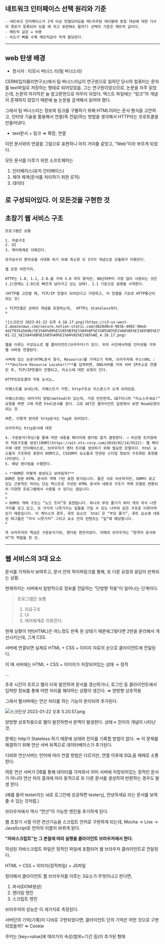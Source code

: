 ## 네트워크 인터페이스 선택 원리와 기준
    - 네트워크 인터페이스가 2개 이상 연결되어있을 때(라우팅 테이블에 동일 대상에 대한 다수의 경로가 등록되어 있을 때 라고 표현해도 될까?) 선택의 기준은 메트릭 값이다.
    - 메트릭 값은 = 비용
    - 속도가 빠를 수록 메트릭값이 적게 할당된다.
  
------

## web 탄생 배경

- 창시자 : 티모시 버너스 리(팀 버너스리)

CERN(입자물리연구소)에서 팀 버너스리님이 연구원으로 일하던 당시의 컴퓨터는 문자를 text파일로 저장하는 형태로 되어있었음. 그는 연구원이었으므로, 논문을 자주 읽었는데, 논문의 마지막은 늘 참고문헌으로 마무리 되었다. 텍스트 파일에는 “링크”의 개념이 존재하지 않았기 때문에 늘 논문을 검색해서 읽어야 했다.

그래서 팀 버너스리는 정보와 링크를 구별하기 위해 HTML이라는 문서 형식을 고안하고, 인터넷 기술을 활용해서 연결(즉 전달)하는 방법을 생각해서 HTTP라는 프로토콜을 만들어낸다.  

- text문서 + 링크 ⇒ 확장, 연결

이런 문서와의 연결을 그림으로 표현하니 마치 거미줄 같았고, “Web”이라 부르게 되었다. 

모든 문서를 다루기 위한 소프트웨어는 

1. 인터페이스(유저 인터페이스)
2. 제어 체계(문서를 처리하기 위한 로직)
3. 데이터

로 구성되어있다. 이 모든것을 구현한 것
------
## 초창기 웹 서비스 구조
    
    프로그램은 보통 
    
    1. 자료구조
    2. UI
    3. 제어체계로 이뤄진다. 
    
    유지보수의 편의성을 극대화 하기 위해 최소한 이 3가지 개념으로 모듈화가 이뤄진다. 
    
    웹 또한 마찬가지.
    
    HTTP는 1.0, 1.1, 2.0.을 거쳐 3.0 까지 왔지만, 90년대부터 가장 많이 사용되는 것은 1.1(현재는 2.0으로 빠르게 넘어가고 있는 상태). 1.1 기준으로 설명을 시작한다. 
    
    (HTTP를 고안할 때, TCP/IP 연결이 되어있다고 가정하고, 이 연결을 기초로 HTTP통신이 되는 것)
    
    > TCP연결은 상태의 개념을 포함하는데,  HTTP는 Stateless하다.
    > 
    
    ![스크린샷 2023-01-22 오후 4.18.17.png](https://s3-us-west-2.amazonaws.com/secure.notion-static.com/d820d0c4-983b-4092-98ed-4d2f835a56db/%E1%84%89%E1%85%B3%E1%84%8F%E1%85%B3%E1%84%85%E1%85%B5%E1%86%AB%E1%84%89%E1%85%A3%E1%86%BA_2023-01-22_%E1%84%8B%E1%85%A9%E1%84%92%E1%85%AE_4.18.17.png)
    
    웹을 이루는 구성요소로 웹 클라이언트(브라우저)가 있다. 위의 사진에서처럼 인터넷을 거쳐 웹 서버로 연결된다. 
    
    서버에 있는 논문(HTML문서 형식, Resource)를 가져오기 위해, 브라우저에 주소(URL : ***Uniform Resource Locator)***를 입력하면, DNS서버를 거쳐 서버 IP주소로 연결 된 후, TCP/IP연결이 진행되고, 리소스에 대한 요청이 간다. 
    
    HTTP프로토콜의 작동 순서는…
    
    리퀘스트를 보내는데, 리퀘스트가 가면, http구조상 리스폰스가 오게 되어있음. 
    
    리퀘스트에는 여러가지 방법(method)이 있는데, 가장 만만한게… GET이니까 “리소스주세요!” 요청을 하면 그에 따른 html문서를 준다. 고로 GET은 클라이언트 입장에서 보면 Read요청이 되는 것. 
    
    여튼, 이렇게 받아온 http문서는 Tag로 되어있다. 
    
    브라우저는 http문서에 대한 
    
    4. 구문분석(파싱)을 통해 어떤 내용을 페이지에 렌더링 할지 결정한다. → 비선형 트리형태의 자료구조를 생성([DOM](https://wit.nts-corp.com/2019/02/14/5522): 웹 페이지에 대한 인터페이스로, 브라우저가 렌터 트리를 생성하기 위해 필요한 모델이다. html 요소들의 구조화된 표현이 DOM이고, CSSOM이 요소들과 연관된 스타일 정보의 구조화된 표현을 나타낸다. ) 
    5. 해당 렌더링을 수행한다. 
    
    > **DOM은 어떻게 생성되고 보여질까?**
    DOM은 원본 HTML 문서의 객체 기반 표현 방식입니다. 둘은 서로 비슷하지만, DOM이 갖고 있는 근본적인 차이는 단순 텍스트로 구성된 HTML 문서의 내용과 구조가 객체 모델로 변환되어 다양한 프로그램에서 사용될 수 있다는 점입니다.
    > 
    > 
    > DOM의 개체 구조는 “노드 트리”로 표현됩니다. 하나의 부모 줄기가 여러 개의 자식 나뭇가지를 갖고 있고, 또 각각의 나뭇가지는 잎들을 가질 수 있는 나무와 같은 구조로 이루어져 있기 때문입니다. 이 케이스의 경우, 루트 요소인 `html`은 “부모 줄기”, 루트 요소에 내포된 태그들은 “자식 나뭇가지” 그리고 요소 안의 컨텐츠는 “잎”에 해당합니다.
    > 
    
    즉 브라우저의 핵심은 구문분석기와, 렌더링 엔진이었다. 이때의 브라우저는 “원격지 문서뷰어”의 역할을 한 것.
-----
## 웹 서비스의 3대 요소
문서를 가져와서 보여주고, 문서 안의 하이퍼링크를 통해, 또 다른 요청과 응답이 반복되는 상황.

현재까지는 서버에서 일방적으로 정보를 전달하는 “단방향 작용”이 일어나는 단계이다. 

> 프로그램은 보통
> 
> 1. 자료구조
> 2. UI
> 3. 제어체계로 이뤄진다.

현재 상황이 1번(HTML)은 어느정도 만족 된 상태기 때문에그렇다면 2번을 분리해서 개선시키는데, 그게 CSS. 

서버에 연결되면 실제로 HTML + CSS + 이미지 자료의 순으로 클라이언트에 전달된다. 

이 때 서버에는  HTML + CSS + 이미지가 저장되어있는 상태 → 정적

…

추후 시간이 흐르고 웹이 더욱 발전하여 문서를 갱신하거나, 로그인 등 클라이언트에서 입력한 정보를 통해 어떤 처리를 해야하는 상황이 생긴다. ⇒ 양방향 상호작용

그래서 웹서버에는 연산 처리를 하는 기능이 분리되어 추가된다. 

![스크린샷 2023-01-22 오후 5.20.57.png](https://s3-us-west-2.amazonaws.com/secure.notion-static.com/067c2b3e-f8a4-47d7-ad5b-63cb94078713/%E1%84%89%E1%85%B3%E1%84%8F%E1%85%B3%E1%84%85%E1%85%B5%E1%86%AB%E1%84%89%E1%85%A3%E1%86%BA_2023-01-22_%E1%84%8B%E1%85%A9%E1%84%92%E1%85%AE_5.20.57.png)

양방향 상호작용으로 웹이 발전하면서 문맥이 발생한다. 상태→ 전이의 개념이 나타난 것.

문제는 http가 Stateless 하기 때문에 상태와 전이를 기록할 방법이 없다. ⇒ 이 문제를 해결하기 위해 연산 서버 뒤쪽으로 데이터베이스가 추가된다. 

디비와 연산서버는 언어에 따라 연결 방법은 다르지만, 연결 이후에 SQL을 매체로 소통한다. 

여튼 연산 서버가 DB를 통해 데이터를 가져와서 이미 서버에 저장되어있는 정적인 문서가 아니라 연산 처리 결과에 따라 동적으로 또 다른 문서를 생성하여 반환하는 경우도 발생 한다. 

(예를 들어 tester라는 id로 로그인에 성공하면 tester님, 안녕하세요 라는 문서를 보여줄 수 있는 것처럼.)

브라우저에서 역시 “연산”이 가능한 엔진을 추가하게 된다. 

웹 초창기 시절 이런 연산기능을 스크립트 언어로 구현하게 되는데, Mocha → Live → JavaScript로 언어의 이름이 바뀌게 된다. 

**“자바스크립트”는 그 본질에 따라 실행을 클라이언트 브라우저에서 한다.** 

작성된 자바스크립트 파일은 정적인 파일에 포함되어 웹 브라우저 클라이언트로 전달된다.  

HTML + CSS + 이미지(정적파일) + JS파일

정리해서 클라이언트 웹 브라우저를 이루는 3요소가 무엇이냐고 한다면, 

1. 파서(DOM생성)
2. 렌더링 엔진
3. 스크립트 엔진

브라우저의 성능은 이 세가지로 측정된다. 

서버단의 기억(기록)이 디비로 구현되었다면, 클라이언트 단의 기억은 어떤 것으로 구현되었을까? ⇒ Cookie

쿠키는 [key+value]에 여러가지 속성(범위+기간 등)이 추가된 형태